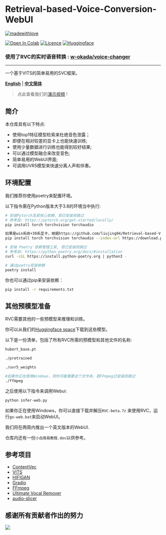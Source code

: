 # Retrieval-based-Voice-Conversion-WebUI

[![madewithlove](https://forthebadge.com/images/badges/built-with-love.svg)](https://github.com/liujing04/Retrieval-based-Voice-Conversion-WebUI)

[![Open In Colab](https://img.shields.io/badge/Colab-F9AB00?style=for-the-badge&logo=googlecolab&color=525252)](https://colab.research.google.com/github/liujing04/Retrieval-based-Voice-Conversion-WebUI/blob/main/Retrieval_based_Voice_Conversion_WebUI.ipynb)
[![Licence](https://img.shields.io/github/license/liujing04/Retrieval-based-Voice-Conversion-WebUI?style=for-the-badge)](https://github.com/liujing04/Retrieval-based-Voice-Conversion-WebUI/blob/main/%E4%BD%BF%E7%94%A8%E9%9C%80%E9%81%B5%E5%AE%88%E7%9A%84%E5%8D%8F%E8%AE%AE-LICENSE.txt)
[![Huggingface](https://img.shields.io/badge/🤗%20-Spaces-blue.svg?style=for-the-badge)](https://huggingface.co/lj1995/VoiceConversionWebUI/tree/main/)

### 使用了RVC的实时语音转换 : [w-okada/voice-changer](https://github.com/w-okada/voice-changer)
------

一个基于VITS的简单易用的SVC框架。

[**English**](./README_en.md) | [**中文简体**](./README.md)

> 点此查看我们的[演示视频](https://www.bilibili.com/video/BV1pm4y1z7Gm/) !
## 简介
本仓库具有以下特点:
+ 使用top1特征模型检索来杜绝音色泄露；
+ 即便在相对较差的显卡上也能快速训练;
+ 使用少量数据进行训练也能得到较好结果;
+ 可以通过模型融合来改变音色;
+ 简单易用的WebUI界面;
+ 可调用UVR5模型来快速分离人声和伴奏。
## 环境配置
我们推荐你使用poetry来配置环境。

以下指令需在Python版本大于3.8的环境当中执行:
```bash
# 安装Pytorch及其核心依赖，若已安装则跳过
# 参考自: https://pytorch.org/get-started/locally/
pip install torch torchvision torchaudio

如果是win系统+30系显卡，根据https://github.com/liujing04/Retrieval-based-Voice-Conversion-WebUI/issues/21的经验，需要指定pytorch对应的cuda版本
pip install torch torchvision torchaudio --index-url https://download.pytorch.org/whl/cu117

# 安装 Poetry 依赖管理工具, 若已安装则跳过
# 参考自: https://python-poetry.org/docs/#installation
curl -sSL https://install.python-poetry.org | python3 -

# 通过poetry安装依赖
poetry install
```

你也可以通过pip来安装依赖：
```bash
pip install -r requirements.txt
```
## 其他预模型准备
RVC需要其他的一些预模型来推理和训练。

你可以从我们的[Huggingface space](https://huggingface.co/lj1995/VoiceConversionWebUI/tree/main/)下载到这些模型。

以下是一份清单，包括了所有RVC所需的预模型和其他文件的名称:
```bash
hubert_base.pt

./pretrained 

./uvr5_weights

#如果你正在使用Windows，则你可能需要这个文件夹，若FFmpeg已安装则跳过
./ffmpeg
```
之后使用以下指令来调用Webui:
```bash
python infer-web.py
```
如果你正在使用Windows，你可以直接下载并解压`RVC-beta.7z` 来使用RVC，运行`go-web.bat`来启动WebUI。

我们将在两周内推出一个英文版本的WebUI.

仓库内还有一份`小白简易教程.doc`以供参考。

## 参考项目
+ [ContentVec](https://github.com/auspicious3000/contentvec/)
+ [VITS](https://github.com/jaywalnut310/vits)
+ [HIFIGAN](https://github.com/jik876/hifi-gan)
+ [Gradio](https://github.com/gradio-app/gradio)
+ [FFmpeg](https://github.com/FFmpeg/FFmpeg)
+ [Ultimate Vocal Remover](https://github.com/Anjok07/ultimatevocalremovergui)
+ [audio-slicer](https://github.com/openvpi/audio-slicer)
## 感谢所有贡献者作出的努力
<a href="https://github.com/liujing04/Retrieval-based-Voice-Conversion-WebUI/graphs/contributors" target="_blank">
  <img src="https://contrib.rocks/image?repo=liujing04/Retrieval-based-Voice-Conversion-WebUI" />
</a>

